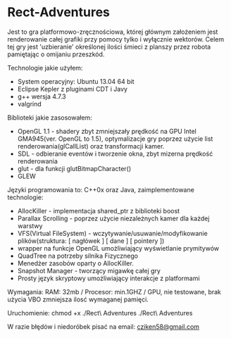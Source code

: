Rect-Adventures
===============

Jest to gra platformowo-zręcznościowa, której głównym założeniem jest renderowanie całej grafiki przy pomocy tylko i wyłącznie wektorów. Celem tej gry jest 'uzbieranie' określonej ilości śmieci z planszy przez robota pamiętając o omijaniu przeszkód.

Technologie jakie użyłem:
- System operacyjny: Ubuntu 13.04 64 bit
- Eclipse Kepler z pluginami CDT i Javy
- g++ wersja 4.7.3
- valgrind 

Biblioteki jakie zasosowałem:
- OpenGL 1.1 - shadery zbyt zmniejszały prędkość na GPU Intel GMA945(ver. OpenGL to 1.5), optymalizacje gry poprzez użycie list renderowania(glCallList) oraz transformacji kamer.
- SDL - odbieranie eventów i tworzenie okna, zbyt mizerna prędkość renderowania
- glut - dla funkcji glutBitmapCharacter()
- GLEW

Języki programowania to: C++0x oraz Java, zaimplementowane technologie:
- AllocKiller - implementacja shared_ptr z biblioteki boost
- Parallax Scrolling - poprzez użycie niezależnych kamer dla każdej warstwy
- VFS(Virtual FileSystem) - wczytywanie/usuwanie/modyfikowanie plików(struktura: [ nagłówek ] [ dane ]  [ pointery ])
- wrapper na funkcje OpenGL umożliwiający wyświetlanie prymitywów
- QuadTree na potrzeby silnika Fizycznego
- Menedżer zasobów oparty o AllocKiller.
- Snapshot Manager - tworzący migawkę całej gry
- Prosty język skryptowy umożliwiający interakcje z platformami

Wymagania:
RAM: 32mb / Procesor: min.1GHZ / GPU, nie testowane, brak użycia VBO zmniejsza ilosć wymaganej pamięci.

Uruchomienie:
chmod +x ./Rect\ Adventures
./Rect\ Adventures

W razie błędów i niedoróbek pisać na email: cziken58@gmail.com
